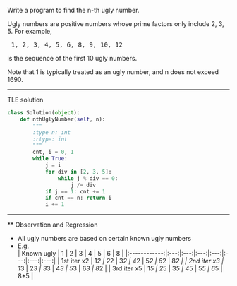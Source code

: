 Write a program to find the n-th ugly number.

Ugly numbers are positive numbers whose prime factors only include 2, 3, 5. For example,
<pre>
 1, 2, 3, 4, 5, 6, 8, 9, 10, 12 
</pre>
is the sequence of the first 10 ugly numbers.

Note that 1 is typically treated as an ugly number, and n does not exceed 1690.

***
  
TLE solution
```python
class Solution(object):
    def nthUglyNumber(self, n):
        """
        :type n: int
        :rtype: int
        """
        cnt, i = 0, 1
        while True:
            j = i
            for div in [2, 3, 5]:
                while j % div == 0:
                    j /= div
            if j == 1: cnt += 1
            if cnt == n: return i
            i += 1          
```  
***  
** Observation and Regression  
* All ugly numbers are based on certain known ugly numbers
* E.g.  
| Known ugly   |  1  |  2  |  3  |  4  |  5  |  6  |  8  |
|:------------:|:---:|:---:|:---:|:---:|:---:|:---:|:---:|
| 1st iter x2  | 1*2 | 2*2 | 3*2 | 4*2 | 5*2 | 6*2 | 8*2 |
| 2nd iter x3  | 1*3 | 2*3 | 3*3 | 4*3 | 5*3 | 6*3 | 8*2 |
| 3rd iter x5  | 1*5 | 2*5 | 3*5 | 4*5 | 5*5 | 6*5 | 8*5 |


